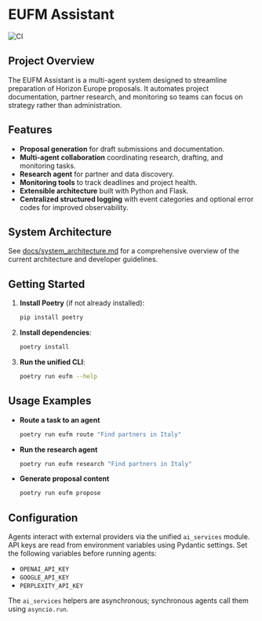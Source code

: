 # EUFM Assistant
![CI](https://github.com/PandaAllIn/eufm/actions/workflows/ci.yml/badge.svg)

## Project Overview
The EUFM Assistant is a multi-agent system designed to streamline preparation of Horizon Europe proposals.
It automates project documentation, partner research, and monitoring so teams can focus on strategy rather than administration.

## Features
- **Proposal generation** for draft submissions and documentation.
- **Multi-agent collaboration** coordinating research, drafting, and monitoring tasks.
- **Research agent** for partner and data discovery.
- **Monitoring tools** to track deadlines and project health.
- **Extensible architecture** built with Python and Flask.
- **Centralized structured logging** with event categories and optional error codes for improved observability.

## System Architecture
See [docs/system_architecture.md](docs/system_architecture.md) for a comprehensive overview of the current architecture and developer guidelines.

## Getting Started
1. **Install Poetry** (if not already installed):
   ```bash
   pip install poetry
   ```
2. **Install dependencies**:
   ```bash
   poetry install
   ```
3. **Run the unified CLI**:
   ```bash
   poetry run eufm --help
   ```

## Usage Examples
- **Route a task to an agent**
  ```bash
  poetry run eufm route "Find partners in Italy"
  ```
- **Run the research agent**
  ```bash
  poetry run eufm research "Find partners in Italy"
  ```
- **Generate proposal content**
  ```bash
  poetry run eufm propose
  ```

## Configuration

Agents interact with external providers via the unified `ai_services` module.
API keys are read from environment variables using Pydantic settings. Set the
following variables before running agents:

- `OPENAI_API_KEY`
- `GOOGLE_API_KEY`
- `PERPLEXITY_API_KEY`

The `ai_services` helpers are asynchronous; synchronous agents call them using
`asyncio.run`.
